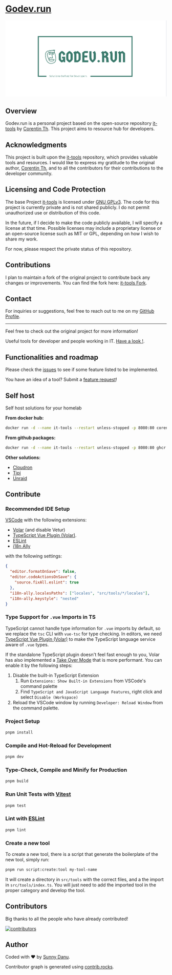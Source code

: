  
 # [Godev.run](https://godev.run)


<picture>
    <source srcset="./.github/logo-dark.png" media="(prefers-color-scheme: light)">
    <source srcset="./.github/logo-white.png" media="(prefers-color-scheme: white)">
    <img src="./.github/logo-dark.png" alt="logo">
</picture>

## Overview

Godev.run is a personal project based on the open-source repository [it-tools](https://github.com/CorentinTh/it-tools) by [Corentin Th](https://github.com/CorentinTh). This project aims to resource hub for developers.

## Acknowledgments

This project is built upon the [it-tools](https://github.com/CorentinTh/it-tools) repository, which provides valuable tools and resources. I would like to express my gratitude to the original author, [Corentin Th](https://github.com/CorentinTh), and to all the contributors for their contributions to the developer community.

 

## Licensing and Code Protection

The base Project [it-tools](https://github.com/CorentinTh/it-tools) is licensed under [GNU GPLv3](LICENSE). 
The code for this project is currently private and is not shared publicly. I do not permit unauthorized use or distribution of this code. 

In the future, if I decide to make the code publicly available, I will specify a license at that time. Possible licenses may include a proprietary license or an open-source license such as MIT or GPL, depending on how I wish to share my work.

For now, please respect the private status of this repository.

## Contributions

I plan to maintain a fork of the original project to contribute back any changes or improvements. You can find the fork here: [it-tools Fork](https://github.com/sunnydanu/it-tools).

 
## Contact

For inquiries or suggestions, feel free to reach out to me on my [GitHub Profile](https://github.com/sunnydanu).

---

Feel free to check out the original project for more information!
 
Useful tools for developer and people working in IT. [Have a look !](https://godev.run).

## Functionalities and roadmap

Please check the [issues](https://github.com/sunnydanu/help.godev.run/issues) to see if some feature listed to be implemented.

You have an idea of a tool? Submit a [feature request](https://github.com/sunndanu/help.godev.run/issues/new/choose)!

## Self host

Self host solutions for your homelab

**From docker hub:**

```sh
docker run -d --name it-tools --restart unless-stopped -p 8080:80 corentinth/it-tools:latest
```

**From github packages:**

```sh
docker run -d --name it-tools --restart unless-stopped -p 8080:80 ghcr.io/corentinth/it-tools:latest
```

**Other solutions:**

- [Cloudron](https://www.cloudron.io/store/tech.ittools.cloudron.html)
- [Tipi](https://www.runtipi.io/docs/apps-available)
- [Unraid](https://unraid.net/community/apps?q=it-tools)

## Contribute

### Recommended IDE Setup

[VSCode](https://code.visualstudio.com/) with the following extensions:

- [Volar](https://marketplace.visualstudio.com/items?itemName=Vue.volar) (and disable Vetur)
- [TypeScript Vue Plugin (Volar)](https://marketplace.visualstudio.com/items?itemName=Vue.vscode-typescript-vue-plugin).
- [ESLint](https://marketplace.visualstudio.com/items?itemName=dbaeumer.vscode-eslint)
- [i18n Ally](https://marketplace.visualstudio.com/items?itemName=lokalise.i18n-ally)

with the following settings:

```json
{
  "editor.formatOnSave": false,
  "editor.codeActionsOnSave": {
    "source.fixAll.eslint": true
  },
  "i18n-ally.localesPaths": ["locales", "src/tools/*/locales"],
  "i18n-ally.keystyle": "nested"
}
```

### Type Support for `.vue` Imports in TS

TypeScript cannot handle type information for `.vue` imports by default, so we replace the `tsc` CLI with `vue-tsc` for type checking. In editors, we need [TypeScript Vue Plugin (Volar)](https://marketplace.visualstudio.com/items?itemName=Vue.vscode-typescript-vue-plugin) to make the TypeScript language service aware of `.vue` types.

If the standalone TypeScript plugin doesn't feel fast enough to you, Volar has also implemented a [Take Over Mode](https://github.com/johnsoncodehk/volar/discussions/471#discussioncomment-1361669) that is more performant. You can enable it by the following steps:

1. Disable the built-in TypeScript Extension
   1. Run `Extensions: Show Built-in Extensions` from VSCode's command palette
   2. Find `TypeScript and JavaScript Language Features`, right click and select `Disable (Workspace)`
2. Reload the VSCode window by running `Developer: Reload Window` from the command palette.

### Project Setup

```sh
pnpm install
```

### Compile and Hot-Reload for Development

```sh
pnpm dev
```

### Type-Check, Compile and Minify for Production

```sh
pnpm build
```

### Run Unit Tests with [Vitest](https://vitest.dev/)

```sh
pnpm test
```

### Lint with [ESLint](https://eslint.org/)

```sh
pnpm lint
```

### Create a new tool

To create a new tool, there is a script that generate the boilerplate of the new tool, simply run:

```sh
pnpm run script:create:tool my-tool-name
```

It will create a directory in `src/tools` with the correct files, and a the import in `src/tools/index.ts`. You will just need to add the imported tool in the proper category and develop the tool.

## Contributors

Big thanks to all the people who have already contributed!

[![contributors](https://contrib.rocks/image?repo=corentinth/it-tools)](https://github.com/corentinth/it-tools/graphs/contributors)

## Author

Coded with ❤️ by [Sunny Danu](//sunnydanu.com).
 

Contributor graph is generated using [contrib.rocks](https://contrib.rocks/preview?repo=corentinth/it-tools).
 

 